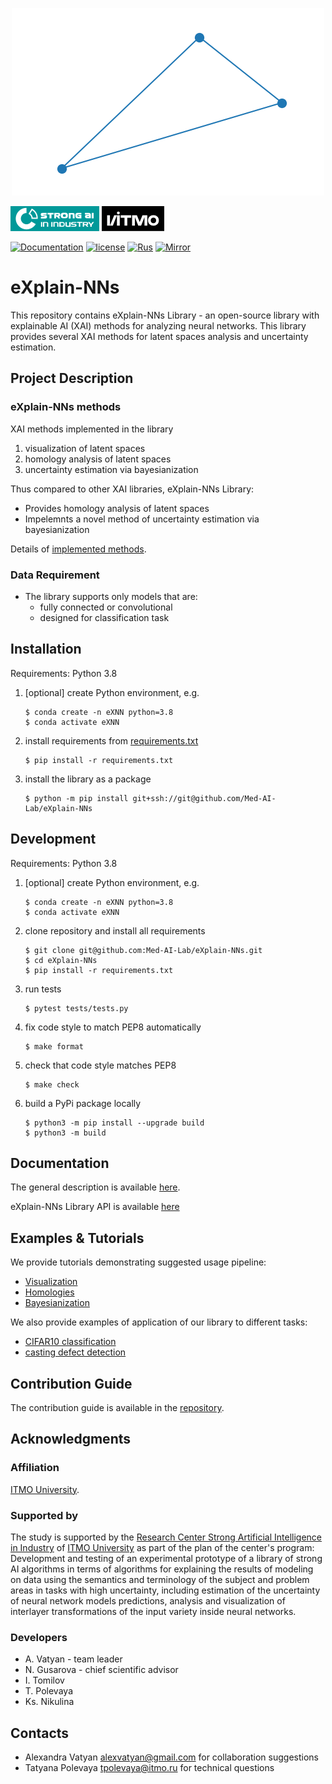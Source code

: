 <p align="center">
    <img src="/docs/logo.png" width="500">
</p>

[![SAI](https://github.com/ITMO-NSS-team/open-source-ops/blob/master/badges/SAI_badge_flat.svg)](https://sai.itmo.ru/)
[![ITMO](https://github.com/ITMO-NSS-team/open-source-ops/blob/master/badges/ITMO_badge_flat_rus.svg)](https://en.itmo.ru/en/)

[![Documentation](https://github.com/aimclub/eXplain-NNs/actions/workflows/pages/pages-build-deployment/badge.svg)](https://med-ai-lab.github.io/eXplain-NNs-documentation/)
[![license](https://img.shields.io/github/license/aimclub/eXplain-NNs)](https://github.com/aimclub/eXplain-NNs/blob/main/LICENSE)
[![Rus](https://img.shields.io/badge/lang-ru-yellow.svg)](/README.md)
[![Mirror](https://camo.githubusercontent.com/9bd7b8c5b418f1364e72110a83629772729b29e8f3393b6c86bff237a6b784f6/68747470733a2f2f62616467656e2e6e65742f62616467652f6769746c61622f6d6972726f722f6f72616e67653f69636f6e3d6769746c6162)](https://gitlab.actcognitive.org/itmo-sai-code/eXplain-NNs)

# eXplain-NNs
This repository contains eXplain-NNs Library - an open-source library with explainable AI (XAI) methods for analyzing neural networks. This library provides several XAI methods for latent spaces analysis and uncertainty estimation.

## Project Description

### eXplain-NNs methods
XAI methods implemented in the library
1. visualization of latent spaces
1. homology analysis of latent spaces
1. uncertainty estimation via bayesianization

Thus compared to other XAI libraries, eXplain-NNs Library:
* Provides homology analysis of latent spaces
* Impelemnts a novel method of uncertainty estimation via bayesianization

Details of [implemented methods](/docs/methods.md).

### Data Requirement
* The library supports only models that are:
    * fully connected or convolutional
    * designed for classification task

## Installation
Requirements: Python 3.8
1. [optional] create Python environment, e.g.
    ```
    $ conda create -n eXNN python=3.8
    $ conda activate eXNN
    ```
1. install requirements from [requirements.txt](/requirements.txt)
    ```
    $ pip install -r requirements.txt
    ```
1. install the library as a package
    ```
    $ python -m pip install git+ssh://git@github.com/Med-AI-Lab/eXplain-NNs
    ```


## Development
Requirements: Python 3.8
1. [optional] create Python environment, e.g.
    ```
    $ conda create -n eXNN python=3.8
    $ conda activate eXNN
    ```
1. clone repository and install all requirements
    ```
    $ git clone git@github.com:Med-AI-Lab/eXplain-NNs.git
    $ cd eXplain-NNs
    $ pip install -r requirements.txt
    ```
1. run tests
    ```
    $ pytest tests/tests.py
    ```
1. fix code style to match PEP8 automatically
    ```
    $ make format
    ```
1. check that code style matches PEP8
    ```
    $ make check
    ```
1. build a PyPi package locally
    ```
    $ python3 -m pip install --upgrade build
    $ python3 -m build
    ```

## Documentation
The general description is available [here](https://med-ai-lab.github.io/eXplain-NNs-documentation/).

eXplain-NNs Library API is available [here](https://med-ai-lab.github.io/eXplain-NNs-documentation/api_docs/eXNN.html)


## Examples & Tutorials
We provide tutorials demonstrating suggested usage pipeline:
* [Visualization](/examples/minimal/Visualization.ipynb)
* [Homologies](/examples/minimal/Homologies.ipynb)
* [Bayesianization](/examples/minimal/Bayesianization.ipynb)

We also provide examples of application of our library to different tasks:
* [CIFAR10 classification](/examples/CIFAR10)
* [casting defect detection](/examples/casting)

## Contribution Guide
The contribution guide is available in the [repository](/docs/contribution.md).

## Acknowledgments

### Affiliation
[ITMO University](https://en.itmo.ru/).

### Supported by
The study is supported by the [Research Center Strong Artificial Intelligence in Industry](<https://sai.itmo.ru/>) 
of [ITMO University](https://en.itmo.ru/) as part of the plan of the center's program: Development and testing of an experimental prototype of a library of strong AI algorithms in terms of algorithms for explaining the results of modeling on data using the semantics and terminology of the subject and problem areas in tasks with high uncertainty, including estimation of the uncertainty of neural network models predictions, analysis and visualization of interlayer transformations of the input variety inside neural networks.

### Developers
* A. Vatyan - team leader
* N. Gusarova - chief scientific advisor
* I. Tomilov
* T. Polevaya
* Ks. Nikulina

## Contacts
* Alexandra Vatyan alexvatyan@gmail.com for collaboration suggestions
* Tatyana Polevaya tpolevaya@itmo.ru for technical questions